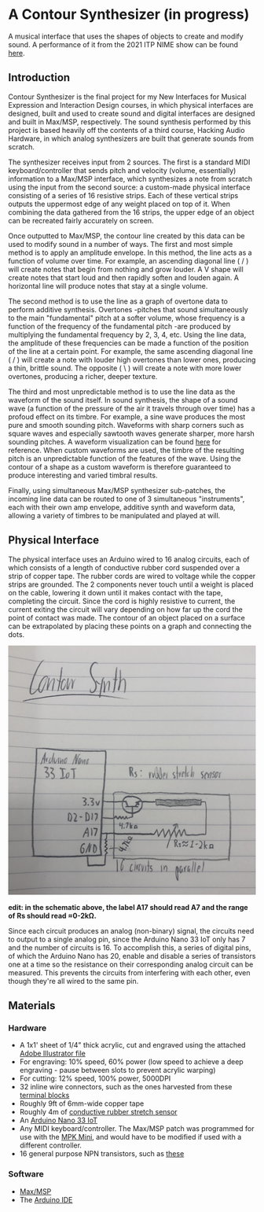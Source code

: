 # A Contour Synthesizer (in progress)
A musical interface that uses the shapes of objects to create and modify sound. A performance of it from the 2021 ITP NIME show can be found [here](https://youtu.be/sQyrICoycBQ).

## Introduction
Contour Synthesizer is the final project for my New Interfaces for Musical Expression and Interaction Design courses, in which physical interfaces are designed, built and used to create sound and digital interfaces are designed and built in Max/MSP, respectively. The sound synthesis performed by this project is based heavily off the contents of a third course, Hacking Audio Hardware, in which analog synthesizers are built that generate sounds from scratch.

The synthesizer receives input from 2 sources. The first is a standard MIDI keyboard/controller that sends pitch and velocity (volume, essentially) information to a Max/MSP interface, which synthesizes a note from scratch using the input from the second source: a custom-made physical interface consisting of a series of 16 resistive strips. Each of these vertical strips outputs the uppermost edge of any weight placed on top of it. When combining the data gathered from the 16 strips, the upper edge of an object can be recreated fairly accurately on screen. 

Once outputted to Max/MSP, the contour line created by this data can be used to modify sound in a number of ways. The first and most simple method is to apply an amplitude envelope. In this method, the line acts as a function of volume over time. For example, an ascending diagonal line ( / ) will create notes that begin from nothing and grow louder. A V shape will create notes that start loud and then rapidly soften and louden again. A horizontal line will produce notes that stay at a single volume.

The second method is to use the line as a graph of overtone data to perform additive synthesis. Overtones -pitches that sound simultaneously to the main "fundamental" pitch at a softer volume, whose frequency is a function of the frequency of the fundamental pitch -are produced by multiplying the fundamental frequency by 2, 3, 4, etc. Using the line data, the amplitude of these frequencies can be made a function of the position of the line at a certain point. For example, the same ascending diagonal line ( / ) will create a note with louder high overtones than lower ones, producing a thin, brittle sound. The opposite ( \ ) will create a note with more lower overtones, producing a richer, deeper texture.

The third and most unpredictable method is to use the line data as the waveform of the sound itself. In sound synthesis, the shape of a sound wave (a function of the pressure of the air it travels through over time) has a profoud effect on its timbre. For example, a sine wave produces the most pure and smooth sounding pitch. Waveforms with sharp corners such as square waves and especially sawtooth waves generate sharper, more harsh sounding pitches. A waveform visualization can be found [here](https://en.wikipedia.org/wiki/Square_wave#/media/File:Waveforms.svg) for reference. When custom waveforms are used, the timbre of the resulting pitch is an unpredictable function of the features of the wave. Using the contour of a shape as a custom waveform is therefore guaranteed to produce interesting and varied timbral results.

Finally, using simultaneous Max/MSP synthesizer sub-patches, the incoming line data can be routed to one of 3 simultaneous "instruments", each with their own amp envelope, additive synth and waveform data, allowing a variety of timbres to be manipulated and played at will. 

## Physical Interface

The physical interface uses an Arduino wired to 16 analog circuits, each of which consists of a length of conductive rubber cord suspended over a strip of copper tape. The rubber cords are wired to voltage while the copper strips are grounded. The 2 components never touch until a weight is placed on the cable, lowering it down until it makes contact with the tape, completing the circuit. Since the cord is highly resistive to current, the current exiting the circuit will vary depending on how far up the cord the point of contact was made. The contour of an object placed on a surface can be extrapolated by placing these points on a graph and connecting the dots.

![A schematic of an Arduino Nano 33 IoT wired to 16 circuits in parallel, each consisting of a transistor and a variable 1-2kΩ resistor. The collector of each transistor is wired to 3.3v, the base is wired to pins D2-D17 through a fixed 4.7kΩ resistor and the variable resistor is wired to pin A17. Pin A17 is additionally wired to ground through another fixed 4.7kΩ resistor.](https://github.com/yonatanrozin/a-contour-synthesizer/blob/main/Images/Contour%20Synth%20Schematic.jpg)

**edit: in the schematic above, the label A17 should read A7 and the range of Rs should read ≈0-2kΩ.**

Since each circuit produces an analog (non-binary) signal, the circuits need to output to a single analog pin, since the Arduino Nano 33 IoT only has 7 and the number of circuits is 16. To accomplish this, a series of digital pins, of which the Arduino Nano has 20, enable and disable a series of transistors one at a time so the resistance on their corresponding analog circuit can be measured. This prevents the circuits from interfering with each other, even though they're all wired to the same pin.

## Materials

### Hardware

- A 1x1' sheet of 1/4" thick acrylic, cut and engraved using the attached [Adobe Illustrator file](https://github.com/yonatanrozin/a-contour-synthesizer/blob/main/Contour%20Synth%201.ai)
 - For engraving: 10% speed, 60% power (low speed to achieve a deep engraving - pause between slots to prevent acrylic warping)
 - For cutting: 12% speed, 100% power, 5000DPI
- 32 inline wire connectors, such as the ones harvested from these [terminal blocks](https://www.mcmaster.com/touch-safe-terminal-blocks/for-wire-gauge~12/wire-connection-type~screw-clamp-terminals/current-per-circuit~20a/length~1-3-16/)
- Roughly 9ft of 6mm-wide copper tape
- Roughly 4m of [conductive rubber stretch sensor](https://www.adafruit.com/product/519)
- An [Arduino Nano 33 IoT](https://store-usa.arduino.cc/products/arduino-nano-33-iot)
- Any MIDI keyboard/controller. The Max/MSP patch was programmed for use with the [MPK Mini](https://www.akaipro.com/mpk-mini-mkii), and would have to be modified if used with a different controller.
- 16 general purpose NPN transistors, such as [these](https://www.onsemi.com/pdf/datasheet/2n3903-d.pdf)

### Software

- [Max/MSP](https://cycling74.com/products/max)
- The [Arduino IDE](https://www.arduino.cc/en/software)
